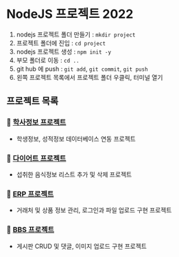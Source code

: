 # NodeJS 프로젝트 2022

1. nodejs 프로젝트 폴더 만들기 : `mkdir project`
2. 프로젝트 폴더에 진입 : `cd project`
3. nodejs 프로젝트 생성 : `npm init -y`
4. 부모 폴더로 이동 : `cd ..`
5. git hub 에 push : `git add`, `git commit`, `git push`
6. 왼쪽 프로젝트 목록에서 프로젝트 폴더 우클릭, 터미널 열기

## 프로젝트 목록

### :seedling: [학사정보 프로젝트](https://github.com/PollyGotACracker/NodeJS_Study/tree/master/Node_06)

- 학생정보, 성적정보 데이터베이스 연동 프로젝트

### :seedling: [다이어트 프로젝트](https://github.com/PollyGotACracker/NodeJS_Study/tree/master/Node_FoodV7)

- 섭취한 음식정보 리스트 추가 및 삭제 프로젝트

### :seedling: [ERP 프로젝트](https://github.com/PollyGotACracker/NodeJS_Study/tree/master/Node_ERPV3)

- 거래처 및 상품 정보 관리, 로그인과 파일 업로드 구현 프로젝트

### :seedling: [BBS 프로젝트](https://github.com/PollyGotACracker/NodeJS_Study/tree/master/Node_BBS_MY_V1)

- 게시판 CRUD 및 댓글, 이미지 업로드 구현 프로젝트
